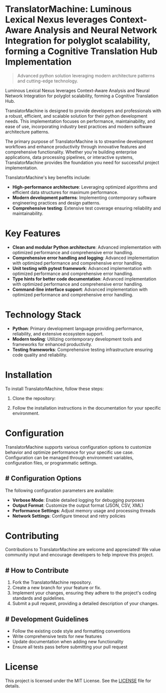 <!-- fallback_TranslatorMachine_20250804215831_51546 -->

# TranslatorMachine: Luminous Lexical Nexus leverages Context-Aware Analysis and Neural Network Integration for polyglot scalability, forming a Cognitive Translation Hub Implementation
> Advanced python solution leveraging modern architecture patterns and cutting-edge technology.

Luminous Lexical Nexus leverages Context-Aware Analysis and Neural Network Integration for polyglot scalability, forming a Cognitive Translation Hub.

TranslatorMachine is designed to provide developers and professionals with a robust, efficient, and scalable solution for their python development needs. This implementation focuses on performance, maintainability, and ease of use, incorporating industry best practices and modern software architecture patterns.

The primary purpose of TranslatorMachine is to streamline development workflows and enhance productivity through innovative features and comprehensive functionality. Whether you're building enterprise applications, data processing pipelines, or interactive systems, TranslatorMachine provides the foundation you need for successful project implementation.

TranslatorMachine's key benefits include:

* **High-performance architecture**: Leveraging optimized algorithms and efficient data structures for maximum performance.
* **Modern development patterns**: Implementing contemporary software engineering practices and design patterns.
* **Comprehensive testing**: Extensive test coverage ensuring reliability and maintainability.

# Key Features

* **Clean and modular Python architecture**: Advanced implementation with optimized performance and comprehensive error handling.
* **Comprehensive error handling and logging**: Advanced implementation with optimized performance and comprehensive error handling.
* **Unit testing with pytest framework**: Advanced implementation with optimized performance and comprehensive error handling.
* **Type hints for better code documentation**: Advanced implementation with optimized performance and comprehensive error handling.
* **Command-line interface support**: Advanced implementation with optimized performance and comprehensive error handling.

# Technology Stack

* **Python**: Primary development language providing performance, reliability, and extensive ecosystem support.
* **Modern tooling**: Utilizing contemporary development tools and frameworks for enhanced productivity.
* **Testing frameworks**: Comprehensive testing infrastructure ensuring code quality and reliability.

# Installation

To install TranslatorMachine, follow these steps:

1. Clone the repository:


2. Follow the installation instructions in the documentation for your specific environment.

# Configuration

TranslatorMachine supports various configuration options to customize behavior and optimize performance for your specific use case. Configuration can be managed through environment variables, configuration files, or programmatic settings.

## # Configuration Options

The following configuration parameters are available:

* **Verbose Mode**: Enable detailed logging for debugging purposes
* **Output Format**: Customize the output format (JSON, CSV, XML)
* **Performance Settings**: Adjust memory usage and processing threads
* **Network Settings**: Configure timeout and retry policies

# Contributing

Contributions to TranslatorMachine are welcome and appreciated! We value community input and encourage developers to help improve this project.

## # How to Contribute

1. Fork the TranslatorMachine repository.
2. Create a new branch for your feature or fix.
3. Implement your changes, ensuring they adhere to the project's coding standards and guidelines.
4. Submit a pull request, providing a detailed description of your changes.

## # Development Guidelines

* Follow the existing code style and formatting conventions
* Write comprehensive tests for new features
* Update documentation when adding new functionality
* Ensure all tests pass before submitting your pull request

# License

This project is licensed under the MIT License. See the [LICENSE](https://github.com/coralnws/TranslatorMachine/blob/main/LICENSE) file for details.
